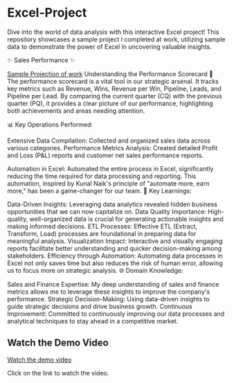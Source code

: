 # Excel-Project
Dive into the world of data analysis with this interactive Excel project! This repository showcases a sample project I completed at work, utilizing sample data to demonstrate the power of Excel in uncovering valuable insights.

✨ Sales Performance ✨

[Sample Projection of work](https://github.com/MissNeerajSharma/Excel-Project/blob/main/Screenshot%202024-07-10%20194135.png)
Understanding the Performance Scorecard 🧩
The performance scorecard is a vital tool in our strategic arsenal. It tracks key metrics such as Revenue, Wins, Revenue per Win, Pipeline, Leads, and Pipeline per Lead. By comparing the current quarter (CQ) with the previous quarter (PQ), it provides a clear picture of our performance, highlighting both achievements and areas needing attention.

📊 Key Operations Performed:

Extensive Data Compilation: Collected and organized sales data across various categories.
Performance Metrics Analysis: Created detailed Profit and Loss (P&L) reports and customer net sales performance reports.

Automation in Excel: Automated the entire process in Excel, significantly reducing the time required for data processing and reporting. This automation, inspired by Kunal Naik's principle of "automate more, earn more," has been a game-changer for our team.
🧠 Key Learnings:

Data-Driven Insights: Leveraging data analytics revealed hidden business opportunities that we can now capitalize on.
Data Quality Importance: High-quality, well-organized data is crucial for generating actionable insights and making informed decisions.
ETL Processes: Effective ETL (Extract, Transform, Load) processes are foundational in preparing data for meaningful analysis.
Visualization Impact: Interactive and visually engaging reports facilitate better understanding and quicker decision-making among stakeholders.
Efficiency through Automation: Automating data processes in Excel not only saves time but also reduces the risk of human error, allowing us to focus more on strategic analysis.
🌐 Domain Knowledge:

Sales and Finance Expertise: My deep understanding of sales and finance metrics allows me to leverage these insights to improve the company's performance.
Strategic Decision-Making: Using data-driven insights to guide strategic decisions and drive business growth.
Continuous Improvement: Committed to continuously improving our data processes and analytical techniques to stay ahead in a competitive market.

## Watch the Demo Video

[Watch the demo video]([https://github.com/yourusername/yourrepo/blob/main/path/to/Recording%202024-07-10%20193346.mp4](https://github.com/MissNeerajSharma/Excel-Project/blob/main/Recording%202024-07-10%20193346.mp4))

Click on the link to watch the video.
